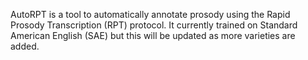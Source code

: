 AutoRPT is a tool to automatically annotate prosody using the Rapid Prosody Transcription (RPT) protocol. It currently trained on Standard American English (SAE) but this will be updated as more varieties are added.
